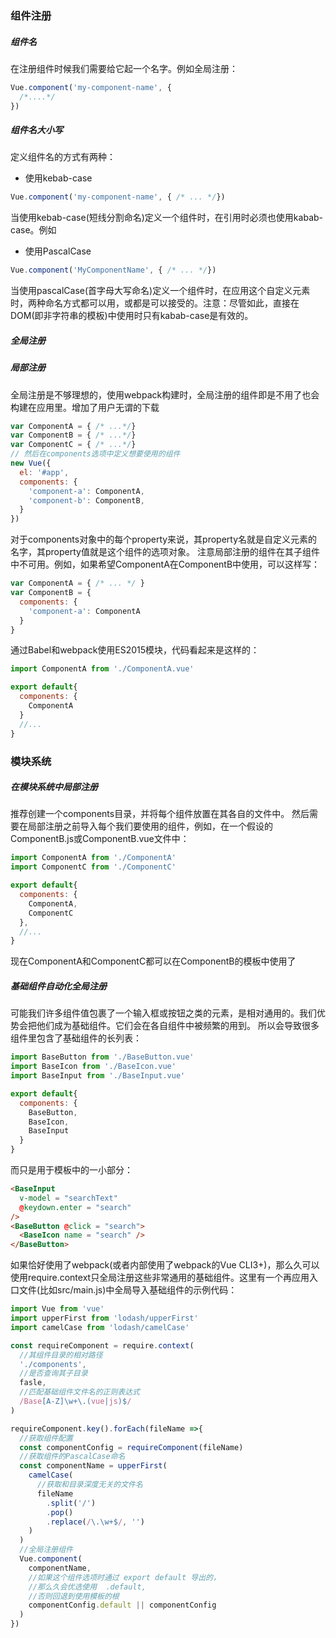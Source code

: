 ### 组件注册

##### 组件名
在注册组件时候我们需要给它起一个名字。例如全局注册：
```js
Vue.component('my-component-name', {
  /*....*/
})
```
##### 组件名大小写
定义组件名的方式有两种：
* 使用kebab-case
```js
Vue.component('my-component-name', { /* ... */})
```
当使用kebab-case(短线分割命名)定义一个组件时，在引用时必须也使用kabab-case。例如<my-component-name>
* 使用PascalCase
```js
Vue.component('MyComponentName', { /* ... */})
```
当使用pascalCase(首字母大写命名)定义一个组件时，在应用这个自定义元素时，两种命名方式都可以用，<my-component-name>或<MyComponentName>都是可以接受的。注意：尽管如此，直接在DOM(即非字符串的模板)中使用时只有kabab-case是有效的。

##### 全局注册

##### 局部注册
全局注册是不够理想的，使用webpack构建时，全局注册的组件即是不用了也会构建在应用里。增加了用户无谓的下载
```js
var ComponentA = { /* ...*/}
var ComponentB = { /* ...*/}
var ComponentC = { /* ...*/}
// 然后在components选项中定义想要使用的组件
new Vue({
  el: '#app',
  components: {
    'component-a': ComponentA,
    'component-b': ComponentB,
  }
})
```
对于components对象中的每个property来说，其property名就是自定义元素的名字，其property值就是这个组件的选项对象。
注意局部注册的组件在其子组件中不可用。例如，如果希望ComponentA在ComponentB中使用，可以这样写：
```js
var ComponentA = { /* ... */ }
var ComponentB = {
  components: {
    'component-a': ComponentA
  }
}
```
通过Babel和webpack使用ES2015模块，代码看起来是这样的：
```js
import ComponentA from './ComponentA.vue'

export default{
  components: {
    ComponentA
  }
  //...
}
```

### 模块系统
##### 在模块系统中局部注册
推荐创建一个components目录，并将每个组件放置在其各自的文件中。
然后需要在局部注册之前导入每个我们要使用的组件，例如，在一个假设的ComponentB.js或ComponentB.vue文件中：
```js
import ComponentA from './ComponentA'
import ComponentC from './ComponentC'

export default{
  components: {
    ComponentA,
    ComponentC
  },
  //...
}
```
现在ComponentA和ComponentC都可以在ComponentB的模板中使用了

##### 基础组件自动化全局注册
可能我们许多组件值包裹了一个输入框或按钮之类的元素，是相对通用的。我们优势会把他们成为基础组件。它们会在各自组件中被频繁的用到。
所以会导致很多组件里包含了基础组件的长列表：
```js
import BaseButton from './BaseButton.vue'
import BaseIcon from './BaseIcon.vue'
import BaseInput from './BaseInput.vue'

export default{
  components: {
    BaseButton,
    BaseIcon,
    BaseInput
  }
}
```
而只是用于模板中的一小部分：
```html
<BaseInput
  v-model = "searchText"
  @keydown.enter = "search"
/>
<BaseButton @click = "search">
  <BaseIcon name = "search" />
</BaseButton>
```
如果恰好使用了webpack(或者内部使用了webpack的Vue CLI3+)，那么久可以使用require.context只全局注册这些非常通用的基础组件。这里有一个再应用入口文件(比如src/main.js)中全局导入基础组件的示例代码：
```js
import Vue from 'vue'
import upperFirst from 'lodash/upperFirst'
import camelCase from 'lodash/camelCase'

const requireComponent = require.context(
  //其组件目录的相对路径
  './components',
  //是否查询其子目录
  fasle,
  //匹配基础组件文件名的正则表达式
  /Base[A-Z]\w+\.(vue|js)$/
)

requireComponent.key().forEach(fileName =>{
  //获取组件配置
  const componentConfig = requireComponent(fileName)
  //获取组件的PascalCase命名
  const componentName = upperFirst(
    camelCase(
      //获取和目录深度无关的文件名
      fileName
        .split('/')
        .pop()
        .replace(/\.\w+$/, '')
    )
  )
  //全局注册组件
  Vue.component(
    componentName,
    //如果这个组件选项时通过 export default 导出的，
    //那么久会优选使用  .default,
    //否则回退到使用模板的根
    componentConfig.default || componentConfig
  )
})
```
